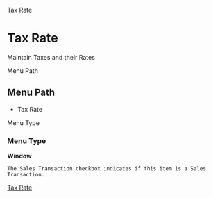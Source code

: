 
Tax Rate
# Tax Rate


Maintain Taxes and their Rates

Menu Path
## Menu Path



- Tax Rate

Menu Type
### Menu Type

**Window**

```
The Sales Transaction checkbox indicates if this item is a Sales Transaction.
```

[Tax Rate](functional-guide/window/window-tax-rate.md)